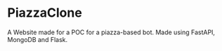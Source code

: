 # PiazzaClone
A Website made for a POC for a piazza-based bot. Made using FastAPI, MongoDB and Flask.
